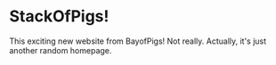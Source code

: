 StackOfPigs!
============

This exciting new website from BayofPigs! Not really. Actually, it's just another random homepage.
